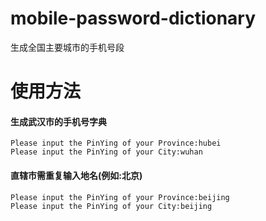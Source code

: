 # mobile-password-dictionary
生成全国主要城市的手机号段


# 使用方法

#### 生成武汉市的手机号字典

```
Please input the PinYing of your Province:hubei
Please input the PinYing of your City:wuhan
```

#### 直辖市需重复输入地名(例如:北京)

```
Please input the PinYing of your Province:beijing
Please input the PinYing of your City:beijing
```
